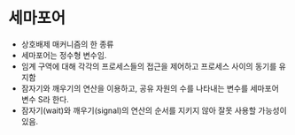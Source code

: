# 세마포어

- 상호배제 매커니즘의 한 종류
- 세마포어는 정수형 변수임.
- 임계 구역에 대해 각각의 프로세스들의 접근을 제어하고 프로세스 사이의 동기를 유지함
- 잠자기와 깨우기의 연산을 이용하고, 공유 자원의 수를 나타내는 변수를 세마포어 변수 S라 한다.
- 잠자기(wait)와 깨우기(signal)의 연산의 순서를 지키지 않아 잘못 사용할 가능성이 있음.
